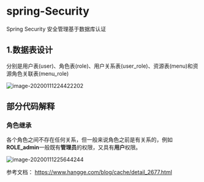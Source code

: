 # spring-Security
Spring Security 安全管理基于数据库认证
## 1.数据表设计

分别是用户表(user)、角色表(role)、用户关系表(user_role)、资源表(menu)和资源角色关联表(menu_role)

![image-20200111224422202](E:\笔记\Spring\image-20200111224422202.png)

## 部分代码解释

### 角色继承

 各个角色之间不存在任何关系，但一般来说角色之前是有关系的，例如**ROLE_admin**一般既有**管理员**的权限，又具有**用户**权限。

![image-20200111225644244](E:\笔记\Spring\image-20200111225644244.png) 

参考文档： https://www.hangge.com/blog/cache/detail_2677.html 
